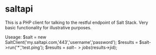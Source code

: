 saltapi
=======

This is a PHP client for talking to the restful endpoint of Salt Stack. Very basic functionality for illustrative purposes. 

Useage:
 $salt = new SaltClient('my.saltapi.com,'443','username','password');
 $results = $salt->run('*','test.ping');
 $results = $salt->jobs($results->jid);
